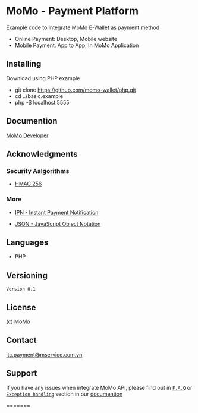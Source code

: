 # MoMo - Payment Platform

Example code to integrate MoMo E-Wallet as payment method
- Online Payment: Desktop, Mobile website
- Mobile Payment: App to App, In MoMo Application

## Installing
Download using PHP example
- git clone https://github.com/momo-wallet/php.git 
- cd ../basic.example
- php -S localhost:5555

## Documention
[MoMo Developer](https://developers.momo.vn/#/)

## Acknowledgments
### Security Aalgorithms
- [HMAC 256](https://en.wikipedia.org/wiki/HMAC)

### More
- [IPN - Instant Payment Notification](https://developer.paypal.com/docs/classic/products/instant-payment-notification/)

- [JSON - JavaScript Object Notation](https://www.json.org/)

## Languages
- PHP

## Versioning

```
Version 0.1
``` 

## License
(c) MoMo 

## Contact
itc.payment@mservice.com.vn

## Support
If you have any issues when integrate MoMo API, please find out in [`F.A.Q`](https://developers.momo.vn/#/docs/aio/?id=faq) or [`Exception handling`](https://developers.momo.vn/#/docs/error_code) section in our [documention](https://developers.momo.vn)

=======

